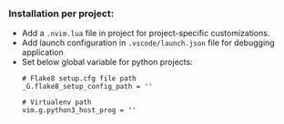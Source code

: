 ### Installation per project:
- Add a `.nvim.lua` file in project for project-specific customizations.
- Add launch configuration in `.vscode/launch.json` file for debugging application
- Set below global variable for python projects:
    ```
    # Flake8 setup.cfg file path
    _G.flake8_setup_config_path = ''

    # Virtualenv path
    vim.g.python3_host_prog = ''
    ```

